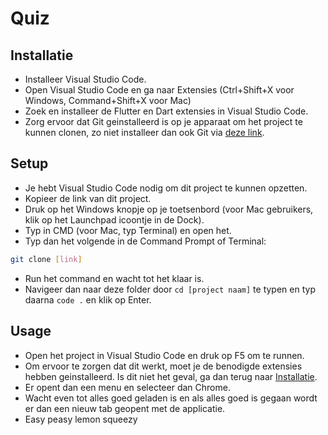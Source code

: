 # Quiz

## Installatie
- Installeer Visual Studio Code.
- Open Visual Studio Code en ga naar Extensies (Ctrl+Shift+X voor Windows, Command+Shift+X voor Mac)
- Zoek en installeer de Flutter en Dart extensies in Visual Studio Code.
- Zorg ervoor dat Git geinstalleerd is op je apparaat om het project te kunnen clonen, zo niet installeer dan ook Git via [deze link](https://git-scm.com/downloads).


## Setup

- Je hebt Visual Studio Code nodig om dit project te kunnen opzetten.
- Kopieer de link van dit project.
- Druk op het Windows knopje op je toetsenbord (voor Mac gebruikers, klik op het Launchpad icoontje in de Dock).
- Typ in CMD (voor Mac, typ Terminal) en open het.
- Typ dan het volgende in de Command Prompt of Terminal: 
```bash
git clone [link]
```
- Run het command en wacht tot het klaar is.
- Navigeer dan naar deze folder door ```cd [project naam]``` te typen en typ daarna ```code .``` en klik op Enter.

## Usage

- Open het project in Visual Studio Code en druk op F5 om te runnen.
- Om ervoor te zorgen dat dit werkt, moet je de benodigde extensies hebben geinstalleerd. Is dit niet het geval, ga dan terug naar [Installatie](#installatie).
- Er opent dan een menu en selecteer dan Chrome.
- Wacht even tot alles goed geladen is en als alles goed is gegaan wordt er dan een nieuw tab geopent met de applicatie.
- Easy peasy lemon squeezy
